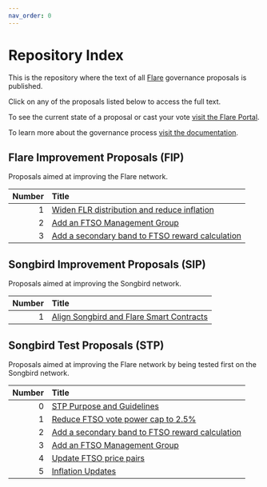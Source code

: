 ```yaml
---
nav_order: 0
---
```


# Repository Index

This is the repository where the text of all [Flare](https://flare.network) governance proposals is published.

Click on any of the proposals listed below to access the full text.

To see the current state of a proposal or cast your vote [visit the Flare Portal](https://portal.flare.network).

To learn more about the governance process [visit the documentation](https://docs.flare.network/tech/governance).

## Flare Improvement Proposals (FIP)

Proposals aimed at improving the Flare network.

| Number | Title                                                          |
| -----: | :------------------------------------------------------------- |
|      1 | [Widen FLR distribution and reduce inflation](FIP/FIP_1.md)    |
|      2 | [Add an FTSO Management Group](FIP/FIP_2.md)                   |
|      3 | [Add a secondary band to FTSO reward calculation](FIP/FIP_3.md)|

## Songbird Improvement Proposals (SIP)

Proposals aimed at improving the Songbird network.

| Number | Title                                                    |
| -----: | :------------------------------------------------------- |
|      1 | [Align Songbird and Flare Smart Contracts](SIP/SIP_1.md) |

## Songbird Test Proposals (STP)

Proposals aimed at improving the Flare network by being tested first on the Songbird network.

| Number | Title                                                           |
| -----: | :-------------------------------------------------------------- |
|      0 | [STP Purpose and Guidelines](STP/STP_0.md)                      |
|      1 | [Reduce FTSO vote power cap to 2.5%](STP/STP_1.md)              |
|      2 | [Add a secondary band to FTSO reward calculation](STP/STP_2.md) |
|      3 | [Add an FTSO Management Group](STP/STP_3.md)                    |
|      4 | [Update FTSO price pairs](STP/STP_4.md)                         |
|      5 | [Inflation Updates](STP/STP_5.md)                               |

<style>
    table thead tr th:first-child {
        width: 50px;
    }
</style>
